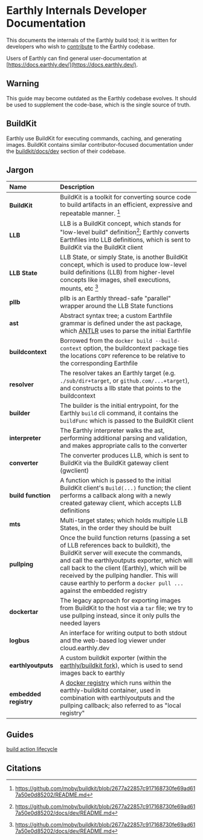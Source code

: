 # Earthly Internals Developer Documentation

This documents the internals of the Earthly build tool; it is written for developers who wish to [contribute](../CONTRIBUTING.md) to the Earthly codebase.

Users of Earthly can find general user-documentation at [https://docs.earthly.dev/](https://docs.earthly.dev/).

## Warning

This guide may become outdated as the Earthly codebase evolves. It should be used to supplement the code-base, which is the single source of truth.

## BuildKit

Earthly use BuildKit for executing commands, caching, and generating images. BuildKit contains similar contributor-focused documentation under
the [buildkit/docs/dev](https://github.com/moby/buildkit/tree/master/docs/dev) section of their codebase.

## Jargon

| Name | Description |
| :--- | :---------- |
| **BuildKit** | BuildKit is a toolkit for converting source code to build artifacts in an efficient, expressive and repeatable manner. [^1] |
| **LLB** | LLB is a BuildKit concept, which stands for "low-level build" definition[^2]; Earthly converts Earthfiles into LLB definitions, which is sent to BuildKit via the BuildKit client |
| **LLB State** | LLB State, or simply State, is another BuildKit concept, which is used to produce low-level build definitions (LLB) from higher-level concepts like images, shell executions, mounts, etc [^2] |
| **pllb** | pllb is an Earthly thread-safe "parallel" wrapper around the LLB State functions |
| **ast** | Abstract syntax tree; a custom Earthfile grammar is defined under the ast package, which [ANTLR](https://www.antlr.org/) uses to parse the initial Earthfile |
| **buildcontext** | Borrowed from the `docker build --build-context` option, the buildcontext package ties the locations `COPY` reference to be relative to the corresponding Earthfile  |
| **resolver** | The resolver takes an Earthly target (e.g. `./sub/dir+target`, or `github.com/...+target`), and constructs a llb state that points to the buildcontext   |
| **builder** | The builder is the initial entrypoint, for the Earthly `build` cli command, it contains the `buildFunc` which is passed to the BuildKit client |
| **interpreter** | The Earthly interpreter walks the ast, performing additional parsing and validation, and makes appropriate calls to the converter |
| **converter** | The converter produces LLB, which is sent to BuildKit via the BuildKit gateway client (gwclient) |
| **build function** | A function which is passed to the initial BuildKit client's `Build(...)` function; the client performs a callback along with a newly created gateway client, which accepts LLB definitions |
| **mts** | Multi-target states; which holds multiple LLB States, in the order they should be built |
| **pullping** | Once the build function returns (passing a set of LLB references back to buildkit), the BuildKit server will execute the commands, and call the earthlyoutputs exporter, which will call back to the client (Earthly), which will be received by the pullping handler. This will cause earthly to perform a `docker pull ...` against the embedded registry |
| **dockertar** | The legacy approach for exporting images from BuildKit to the host via a `tar` file; we try to use pullping instead, since it only pulls the needed layers |
| **logbus** | An interface for writing output to both stdout and the web-based log viewer under cloud.earthly.dev |
| **earthlyoutputs** | A custom buildkit exporter (within the [earthly/buildkit fork](https://github.com/earthly/buildkit/tree/earthly-main/exporter/earthlyoutputs)), which is used to send images back to earthly |
| **embedded registry** | A [docker registry](https://github.com/distribution/distribution) which runs within the earthly-buildkitd container, used in combination with earthlyoutputs and the pullping callback; also referred to as "local registry" |

## Guides

[build action lifecycle](build-steps.md)

## Citations

[^1]: https://github.com/moby/buildkit/blob/2677a22857c917168730fe69ad617a50e0d85202/README.md
[^2]: https://github.com/moby/buildkit/blob/2677a22857c917168730fe69ad617a50e0d85202/docs/dev/README.md
